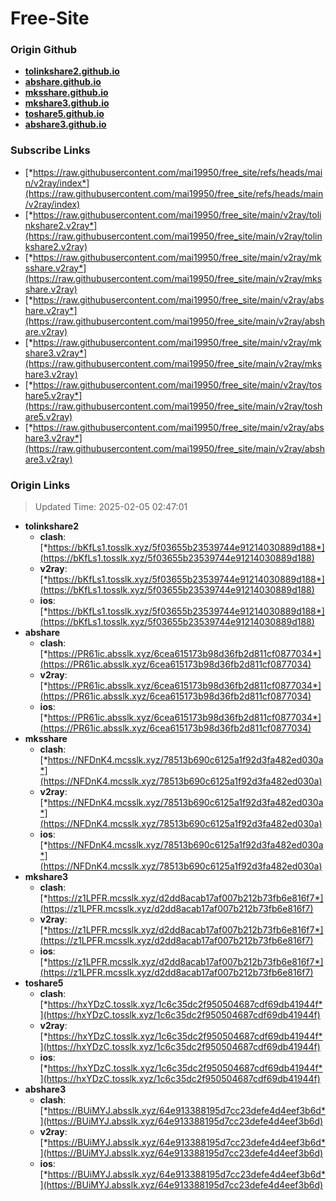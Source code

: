 # Free-Site

### Origin Github

- [**tolinkshare2.github.io**](https://github.com/tolinkshare2/tolinkshare2.github.io)
- [**abshare.github.io**](https://github.com/abshare/abshare.github.io)
- [**mksshare.github.io**](https://github.com/mksshare/mksshare.github.io)
- [**mkshare3.github.io**](https://github.com/mkshare3/mkshare3.github.io)
- [**toshare5.github.io**](https://github.com/toshare5/toshare5.github.io)
- [**abshare3.github.io**](https://github.com/abshare3/abshare3.github.io)

### Subscribe Links

- [*https://raw.githubusercontent.com/mai19950/free_site/refs/heads/main/v2ray/index*](https://raw.githubusercontent.com/mai19950/free_site/refs/heads/main/v2ray/index)
- [*https://raw.githubusercontent.com/mai19950/free_site/main/v2ray/tolinkshare2.v2ray*](https://raw.githubusercontent.com/mai19950/free_site/main/v2ray/tolinkshare2.v2ray)
- [*https://raw.githubusercontent.com/mai19950/free_site/main/v2ray/mksshare.v2ray*](https://raw.githubusercontent.com/mai19950/free_site/main/v2ray/mksshare.v2ray)
- [*https://raw.githubusercontent.com/mai19950/free_site/main/v2ray/abshare.v2ray*](https://raw.githubusercontent.com/mai19950/free_site/main/v2ray/abshare.v2ray)
- [*https://raw.githubusercontent.com/mai19950/free_site/main/v2ray/mkshare3.v2ray*](https://raw.githubusercontent.com/mai19950/free_site/main/v2ray/mkshare3.v2ray)
- [*https://raw.githubusercontent.com/mai19950/free_site/main/v2ray/toshare5.v2ray*](https://raw.githubusercontent.com/mai19950/free_site/main/v2ray/toshare5.v2ray)
- [*https://raw.githubusercontent.com/mai19950/free_site/main/v2ray/abshare3.v2ray*](https://raw.githubusercontent.com/mai19950/free_site/main/v2ray/abshare3.v2ray)

### Origin Links

> Updated Time: 2025-02-05 02:47:01

- **tolinkshare2**
  - **clash**: [*https://bKfLs1.tosslk.xyz/5f03655b23539744e91214030889d188*](https://bKfLs1.tosslk.xyz/5f03655b23539744e91214030889d188)
  - **v2ray**: [*https://bKfLs1.tosslk.xyz/5f03655b23539744e91214030889d188*](https://bKfLs1.tosslk.xyz/5f03655b23539744e91214030889d188)
  - **ios**: [*https://bKfLs1.tosslk.xyz/5f03655b23539744e91214030889d188*](https://bKfLs1.tosslk.xyz/5f03655b23539744e91214030889d188)
- **abshare**
  - **clash**: [*https://PR61ic.absslk.xyz/6cea615173b98d36fb2d811cf0877034*](https://PR61ic.absslk.xyz/6cea615173b98d36fb2d811cf0877034)
  - **v2ray**: [*https://PR61ic.absslk.xyz/6cea615173b98d36fb2d811cf0877034*](https://PR61ic.absslk.xyz/6cea615173b98d36fb2d811cf0877034)
  - **ios**: [*https://PR61ic.absslk.xyz/6cea615173b98d36fb2d811cf0877034*](https://PR61ic.absslk.xyz/6cea615173b98d36fb2d811cf0877034)
- **mksshare**
  - **clash**: [*https://NFDnK4.mcsslk.xyz/78513b690c6125a1f92d3fa482ed030a*](https://NFDnK4.mcsslk.xyz/78513b690c6125a1f92d3fa482ed030a)
  - **v2ray**: [*https://NFDnK4.mcsslk.xyz/78513b690c6125a1f92d3fa482ed030a*](https://NFDnK4.mcsslk.xyz/78513b690c6125a1f92d3fa482ed030a)
  - **ios**: [*https://NFDnK4.mcsslk.xyz/78513b690c6125a1f92d3fa482ed030a*](https://NFDnK4.mcsslk.xyz/78513b690c6125a1f92d3fa482ed030a)
- **mkshare3**
  - **clash**: [*https://z1LPFR.mcsslk.xyz/d2dd8acab17af007b212b73fb6e816f7*](https://z1LPFR.mcsslk.xyz/d2dd8acab17af007b212b73fb6e816f7)
  - **v2ray**: [*https://z1LPFR.mcsslk.xyz/d2dd8acab17af007b212b73fb6e816f7*](https://z1LPFR.mcsslk.xyz/d2dd8acab17af007b212b73fb6e816f7)
  - **ios**: [*https://z1LPFR.mcsslk.xyz/d2dd8acab17af007b212b73fb6e816f7*](https://z1LPFR.mcsslk.xyz/d2dd8acab17af007b212b73fb6e816f7)
- **toshare5**
  - **clash**: [*https://hxYDzC.tosslk.xyz/1c6c35dc2f950504687cdf69db41944f*](https://hxYDzC.tosslk.xyz/1c6c35dc2f950504687cdf69db41944f)
  - **v2ray**: [*https://hxYDzC.tosslk.xyz/1c6c35dc2f950504687cdf69db41944f*](https://hxYDzC.tosslk.xyz/1c6c35dc2f950504687cdf69db41944f)
  - **ios**: [*https://hxYDzC.tosslk.xyz/1c6c35dc2f950504687cdf69db41944f*](https://hxYDzC.tosslk.xyz/1c6c35dc2f950504687cdf69db41944f)
- **abshare3**
  - **clash**: [*https://BUiMYJ.absslk.xyz/64e913388195d7cc23defe4d4eef3b6d*](https://BUiMYJ.absslk.xyz/64e913388195d7cc23defe4d4eef3b6d)
  - **v2ray**: [*https://BUiMYJ.absslk.xyz/64e913388195d7cc23defe4d4eef3b6d*](https://BUiMYJ.absslk.xyz/64e913388195d7cc23defe4d4eef3b6d)
  - **ios**: [*https://BUiMYJ.absslk.xyz/64e913388195d7cc23defe4d4eef3b6d*](https://BUiMYJ.absslk.xyz/64e913388195d7cc23defe4d4eef3b6d)
